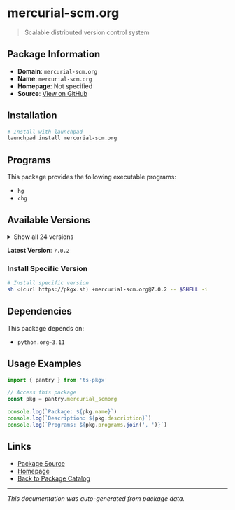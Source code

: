 # mercurial-scm.org

> Scalable distributed version control system

## Package Information

- **Domain**: `mercurial-scm.org`
- **Name**: `mercurial-scm.org`
- **Homepage**: Not specified
- **Source**: [View on GitHub](https://github.com/pkgxdev/pantry/tree/main/projects/mercurial-scm.org/package.yml)

## Installation

```bash
# Install with launchpad
launchpad install mercurial-scm.org
```

## Programs

This package provides the following executable programs:

- `hg`
- `chg`

## Available Versions

<details>
<summary>Show all 24 versions</summary>

- `7.0.2`, `7.0.1`, `7.0.0`, `6.9.5`, `6.9.4`
- `6.9.3`, `6.9.2`, `6.9.1`, `6.9.0`, `6.8.2`
- `6.8.1`, `6.8.0`, `6.7.4`, `6.7.3`, `6.7.2`
- `6.7.1`, `6.7.0`, `6.6.3`, `6.6.2`, `6.6.1`
- `6.6.0`, `6.5.3`, `6.5.2`, `6.5.0`

</details>

**Latest Version**: `7.0.2`

### Install Specific Version

```bash
# Install specific version
sh <(curl https://pkgx.sh) +mercurial-scm.org@7.0.2 -- $SHELL -i
```

## Dependencies

This package depends on:

- `python.org~3.11`

## Usage Examples

```typescript
import { pantry } from 'ts-pkgx'

// Access this package
const pkg = pantry.mercurial_scmorg

console.log(`Package: ${pkg.name}`)
console.log(`Description: ${pkg.description}`)
console.log(`Programs: ${pkg.programs.join(', ')}`)
```

## Links

- [Package Source](https://github.com/pkgxdev/pantry/tree/main/projects/mercurial-scm.org/package.yml)
- [Homepage](#)
- [Back to Package Catalog](../package-catalog.md)

---

*This documentation was auto-generated from package data.*
